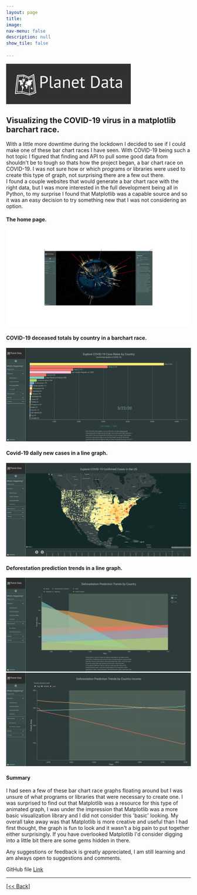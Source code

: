 ```yaml
---
layout: page
title:
image: 
nav-menu: false
description: null
show_tile: false

---
```


![PlanetData](/assets/images/PDVHeader.png) <br>

## Visualizing the COVID-19 virus in a matplotlib barchart race.


With a little more downtime during the lockdown I decided to see if I could make one of these bar chart races I have seen.  With COVID-19 
being such a hot topic I figured that finding and API to pull some good data from shouldn't be to tough so thats how the project began, a bar chart race on 
COVID-19.  I was not sure how or which programs or libraries were used to create this type of graph, not surprising there are a few out there.  
I found a couple websites that would generate a bar chart race with the right data, but I was more interested in the full development being all 
in Python, to my surprise I found that Matplotlib was a capable source and so it was an easy decision to try something new that I was not considering 
an option.

#### The home page.
![PlanetData](/assets/images/PDV1.png) <br>

#### COVID-19 deceased totals by country in a barchart race.
![PlanetData](/assets/images/PDV2.png) <br>

#### Covid-19 daily new cases in a line graph. 
![PlanetData](/assets/images/PDV3.png) <br>

#### Deforestation prediction trends in a line graph.
![PlanetData](/assets/images/PDV4.png) <br>
![PlanetData](/assets/images/PDV5.png) <br>


#### Summary
I had seen a few of these bar chart race graphs floating around but I was unsure of what programs or libraries that were necessary 
to create one.  I was surprised to find out that Matplotlib was a resource for this type of animated graph, I was under the impression
that Matplotlib was a more basic visualization library and I did not consider this 'basic' looking.  My overall take away was that 
Matplotlib is more creative and useful than I had first thought, the graph is fun to look and it wasn't a big pain to put together either 
surprisingly.  If you have overlooked Matplotlib I'd consider digging into a little bit there are some gems hidden in there.

Any suggestions or feedback is greatly appreciated, I am still learning and am always open to suggestions and comments. <br>

GitHub file 
[Link]({{'https://planetdata.vision'}})




---
[[<< Back]](https://cvanchieri.github.io/DSPortfolio/TileD_Visualizations.html)


